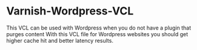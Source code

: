 # Varnish-Wordpress-VCL
This VCL can be used with Wordpress when you do not have a plugin that purges content
With this VCL file for Wordpress websites you should get higher cache hit and better latency results.
